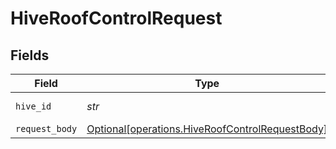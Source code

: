# HiveRoofControlRequest


## Fields

| Field                                                                                                    | Type                                                                                                     | Required                                                                                                 | Description                                                                                              | Example                                                                                                  |
| -------------------------------------------------------------------------------------------------------- | -------------------------------------------------------------------------------------------------------- | -------------------------------------------------------------------------------------------------------- | -------------------------------------------------------------------------------------------------------- | -------------------------------------------------------------------------------------------------------- |
| `hive_id`                                                                                                | *str*                                                                                                    | :heavy_check_mark:                                                                                       | The UUID of the Hive                                                                                     | HIVE12                                                                                                   |
| `request_body`                                                                                           | [Optional[operations.HiveRoofControlRequestBody]](../../models/operations/hiveroofcontrolrequestbody.md) | :heavy_minus_sign:                                                                                       | N/A                                                                                                      |                                                                                                          |